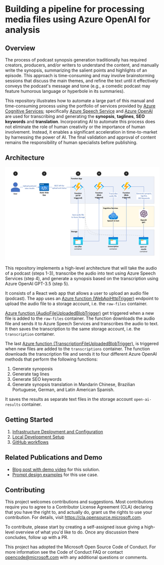 # Building a pipeline for processing media files using Azure OpenAI for analysis

## Overview

The process of podcast synopsis generation traditionally has required creators, producers, and/or writers to understand the content, and manually write the synopsis, summarizing the salient points and highlights of an episode. This approach is time-consuming and may involve brainstorming sessions that discuss the main themes, and refine the text until it effectively conveys the podcast's message and tone (e.g., a comedic podcast may feature humorous language or hyperbole in its summaries).

This repository illustrates how to automate a large part of this manual and time-consuming process using the portfolio of services provided by [Azure Cognitive Services](https://azure.microsoft.com/en-us/products/cognitive-services); specifically [Azure Speech Service](https://azure.microsoft.com/en-us/products/cognitive-services/speech-services/) and [Azure OpenAI](https://azure.microsoft.com/en-us/products/cognitive-services/openai-service) are used for transcribing and generating the **synopsis**, **taglines**, **SEO keywords** and **translation**. Incorporating AI to automate this process does not eliminate the role of human creativity or the importance of human involvement. Instead, it enables a significant acceleration in time-to-market by harnessing the power of AI. The final validation and approval of content remains the responsibility of human specialists before publishing.

## Architecture

![architecture](./docs/media/high-level-arch.png)

This repository implements a high-level architecture that will take the audio of a podcast (steps 1-3), transcribe the audio into text using Azure Speech Services (step 4), and generate a synopsis based on the transcription using Azure OpenAI GPT-3.5 (step 5).

It consists of a React web app that allows a user to upload an audio file (podcast). The app uses an [Azure function (WebApiHttpTrigger)](/src/functions/WebApiHttpTrigger/) endpoint to upload the audio file to a storage account, i.e. the `raw-files` container.

[Azure function (AudioFileUploadedBlobTrigger)](./src/functions/AudioFileUploadedBlobTrigger/) get triggered when a new file is added to the `raw-files` container. The function downloads the audio file and sends it to Azure Speech Services and transcribes the audio to text. It then saves the transcription to the same storage account, i.e. the `transcription` container.

The last [Azure function (TranscriptionFileUploadedBlobTrigger)](./src/functions/TranscriptionFileUploadedBlobTrigger/), is triggered when new files are added to the `transcriptions` container. The function downloads the transcription file and sends it to four different Azure OpenAI methods that perform the following functions:

1. Generate synoposis
2. Generate tag lines
3. Generate SEO keywords
4. Generate synopsis translation in Mandarin Chinese, Brazilian Portuguese, German, and Latin American Spanish.

It saves the results as separate text files in the storage account `open-ai-results` container.

## Getting Started

1. [Infrastructure Deployment and Configuration](./docs/1-infrastructure-deployment.md)
2. [Local Development Setup](./docs/2-local-development-setup.md)
3. [GitHub workflows](./docs/3-github-workflows.md)

## Related Publications and Demo

- [Blog post with demo video](https://techcommunity.microsoft.com/t5/ai-cognitive-services-blog/automating-podcast-synopsis-generation-with-azure-openai-gpt/ba-p/3810308) for this solution.
- [Prompt design examples](https://github.com/Azure/azure-openai-samples/tree/main/use_cases/generate_podcast_synopsis) for this use case.

## Contributing

This project welcomes contributions and suggestions. Most contributions require you to agree to a Contributor License Agreement (CLA) declaring that you have the right to, and actually do, grant us the rights to use your contribution. For details, visit https://cla.opensource.microsoft.com.

To contribute, please start by creating a self-assigned issue giving a high-level overview of what you'd like to do. Once any discussion there concludes, follow up with a PR.

This project has adopted the Microsoft Open Source Code of Conduct. For more information see the Code of Conduct FAQ or contact opencode@microsoft.com with any additional questions or comments.
